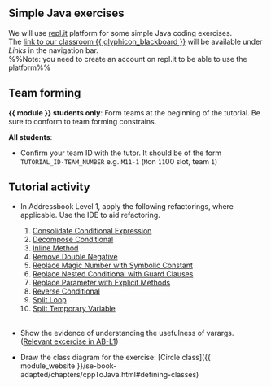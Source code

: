 <box>

## Simple Java exercises

We will use [repl.it](https://repl.it/) platform for some simple Java coding exercises.<br>
The [link to our classroom {{ glyphicon_blackboard }}](https://repl.it/classroom/invite/5Nfgumx) will be available under *Links* in the navigation bar.<br>
%%Note: you need to create an account on repl.it to be able to use the platform%%

</box>

## Team forming

**{{ module }} students only**: Form teams at the beginning of the tutorial. Be sure to conform to team forming constrains.

<panel src="../../admin/project-teams.md#main" header="Admin {{ icon_embedding }} Team Forming :star:" minimized />

**All students**: 
* Confirm your team ID with the tutor. It should be of the form `TUTORIAL_ID-TEAM_NUMBER` e.g. `M11-1` (`M`on `11`00 slot, team `1`)

## Tutorial activity

* In Addressbook Level 1, apply the following refactorings, where applicable. Use the IDE to aid refactoring.
  1. [Consolidate Conditional Expression](https://refactoring.com/catalog/consolidateConditionalExpression.html)
  2. [Decompose Conditional](https://refactoring.com/catalog/decomposeConditional.html)
  3. [Inline Method](https://refactoring.com/catalog/inlineMethod.html)
  4. [Remove Double Negative](https://refactoring.com/catalog/removeDoubleNegative.html)
  5. [Replace Magic Number with Symbolic Constant](https://refactoring.com/catalog/replaceMagicNumberWithSymbolicConstant.html)
  6. [Replace Nested Conditional with Guard Clauses](https://refactoring.com/catalog/replaceNestedConditionalWithGuardClauses.html)
  7. [Replace Parameter with Explicit Methods](https://refactoring.com/catalog/replaceParameterWithExplicitMethods.html)
  8. [Reverse Conditional](https://refactoring.com/catalog/reverseConditional.html)
  9. [Split Loop](https://refactoring.com/catalog/splitLoop.html)
  10. [Split Temporary Variable](https://refactoring.com/catalog/splitTemporaryVariable.html)
 
  <br>

* Show the evidence of understanding the usefulness of varargs. ([Relevant excercise in AB-L1](https://github.com/nusCS2113-AY1819S2/addressbook-level1/blob/master/docs/LearningOutcomes.adoc#use-varargs-code-lo-varargs-code))

* Draw the class diagram for the exercise: [Circle class]({{ module_website }}/se-book-adapted/chapters/cppToJava.html#defining-classes) 